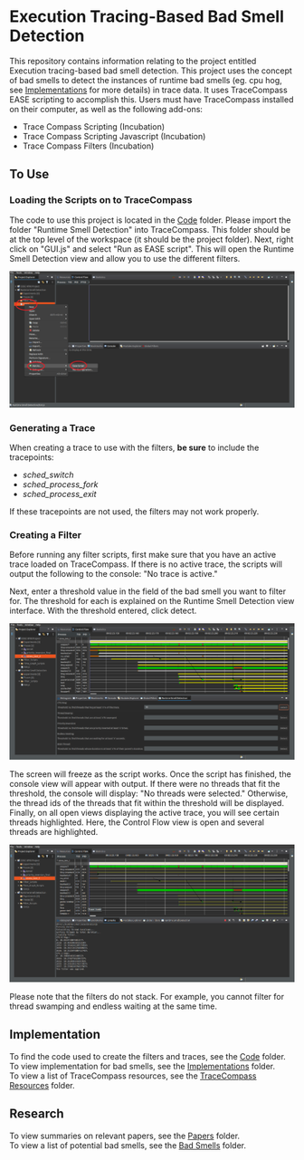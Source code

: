 # Execution Tracing-Based Bad Smell Detection
This repository contains information relating to the project entitled Execution tracing-based bad smell detection. This project uses the concept of bad smells to detect the instances of runtime bad smells (eg. cpu hog, see [Implementations](Implementations/) for more details) in trace data. It uses TraceCompass EASE scripting to accomplish this. Users must have TraceCompass installed on their computer, as well as the following add-ons:
* Trace Compass Scripting (Incubation)
* Trace Compass Scripting Javascript (Incubation)
* Trace Compass Filters (Incubation)

## To Use
### Loading the Scripts on to TraceCompass
The code to use this project is located in the [Code](Code/) folder. Please import the folder "Runtime Smell Detection" into TraceCompass. This folder should be at the top level of the workspace (it should be the project folder). Next, right click on "GUI.js" and select "Run as EASE script". This will open the Runtime Smell Detection view and allow you to use the different filters. 

![Starting](Screenshots/Starting.png?raw=true)

### Generating a Trace
When creating a trace to use with the filters, **be sure** to include the tracepoints:
* *sched_switch*
* *sched_process_fork*
* *sched_process_exit*

If these tracepoints are not used, the filters may not work properly.

### Creating a Filter
Before running any filter scripts, first make sure that you have an active trace loaded on TraceCompass. If there is no active trace, the scripts will output the following to the console: "No trace is active."

Next, enter a threshold value in the field of the bad smell you want to filter for. The threshold for each is explained on the Runtime Smell Detection view interface. With the threshold entered, click detect. 

![Interface](Screenshots/Interface.png?raw=true)

The screen will freeze as the script works. Once the script has finished, the console view will appear with output. If there were no threads that fit the threshold, the console will display: "No threads were selected." Otherwise, the thread ids of the threads that fit within the threshold will be displayed. Finally, on all open views displaying the active trace, you will see certain threads highlighted. Here, the Control Flow view is open and several threads are highlighted. 

![Results](Screenshots/Results.png?raw=true)

Please note that the filters do not stack. For example, you cannot filter for thread swamping and endless waiting at the same time.

## Implementation
To find the code used to create the filters and traces, see the [Code](Code/) folder.
<br />To view implementation for bad smells, see the [Implementations](Implementations/) folder.
<br />To view a list of TraceCompass resources, see the [TraceCompass Resources](TraceCompass-Resources/) folder.
## Research
To view summaries on relevant papers, see the [Papers](Papers/) folder.
<br />To view a list of potential bad smells, see the [Bad Smells](Bad-Smells/) folder.
